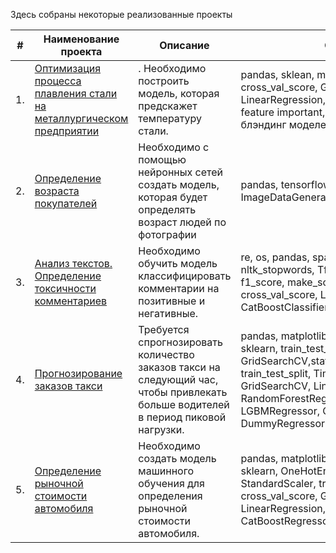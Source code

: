 Здесь собраны некоторые реализованные проекты

| #    | Наименование проекта                | Описание                                                     | Стек                                                         |
| ---- | ------------------------------------------------------------ | ------------------------------------------------------------ | ------------------------------------------------------------ |
| 1.   | [Оптимизация процесса плавления стали на металлургическом предприятии](https://github.com/ivan74rus/DS_projects/tree/main/1_steel_melting_ML) | . Необходимо  построить модель, которая предскажет температуру стали.  <br/> | pandas, sklean,  matplotlib, cross_val_score, GridSearchCV , LinearRegression, CatBoostRegressor, feature important, feature selection,  блэндинг моделей |
| 2.   | [Определение возраста покупателей](https://github.com/ivan74rus/DS_projects/tree/main/2_age_determin_DL) | Необходимо с помощью нейронных сетей создать модель, которая будет определять возраст людей по фотографии  |  pandas, tensorflow, keras,  ImageDataGenerator, ResNet50|
| 3.   | [Анализ текстов. Определение токсичности комментариев](https://github.com/ivan74rus/DS_projects/tree/main/3_toxic_comments_ML) | Необходимо обучить модель классифицировать комментарии на позитивные и негативные. |re, os, pandas, spacy, joblib, nltk, nltk_stopwords,  TfidfVectorizer, f1_score, make_scorer, train_test_split,  cross_val_score,  LogisticRegression, CatBoostClassifier |
| 4.   | [Прогнозирование заказов такси](https://github.com/ivan74rus/DS_projects/tree/main/4_forecasting%20taxi%20orders_ML) | Требуется спрогнозировать количество заказов такси на следующий час, чтобы привлекать больше водителей в период пиковой нагрузки.|pandas, matplotlib.pyplot, numpy, sklearn, train_test_split, TimeSeriesSplit, GridSearchCV,statsmodels.tsa.seasonal, train_test_split, TimeSeriesSplit, GridSearchCV, LinearRegression, RandomForestRegressor, LGBMRegressor, CatBoostRegressor, DummyRegressor |
| 5.   | [Определение рыночной стоимости автомобиля](https://github.com/ivan74rus/DS_projects/tree/main/5_car_price_ML) | Необходимо создать модель машинного обучения для определения рыночной стоимости автомобиля.|pandas, matplotlib.pyplot, numpy, sklearn, OneHotEncoder, StandardScaler, train_test_split, cross_val_score, GridSearchCV, LinearRegression, LGBMRegressor, CatBoostRegressor, DummyRegressor |